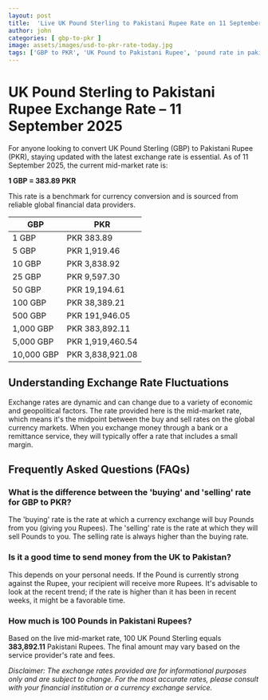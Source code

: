 ```yaml
---
layout: post
title:  'Live UK Pound Sterling to Pakistani Rupee Rate on 11 September 2025'
author: john
categories: [ gbp-to-pkr ]
image: assets/images/usd-to-pkr-rate-today.jpg
tags: ['GBP to PKR', 'UK Pound to Pakistani Rupee', 'pound rate in pakistan', 'great britain pound to pkr', 'uk to pakistan money transfer']
---
```


# UK Pound Sterling to Pakistani Rupee Exchange Rate – 11 September 2025

For anyone looking to convert UK Pound Sterling (GBP) to Pakistani Rupee (PKR), staying updated with the latest exchange rate is essential. As of 11 September 2025, the current mid-market rate is:

**1 GBP = 383.89 PKR**

This rate is a benchmark for currency conversion and is sourced from reliable global financial data providers.

| GBP | PKR |
| --- | --- |
| 1 GBP | PKR 383.89 |
| 5 GBP | PKR 1,919.46 |
| 10 GBP | PKR 3,838.92 |
| 25 GBP | PKR 9,597.30 |
| 50 GBP | PKR 19,194.61 |
| 100 GBP | PKR 38,389.21 |
| 500 GBP | PKR 191,946.05 |
| 1,000 GBP | PKR 383,892.11 |
| 5,000 GBP | PKR 1,919,460.54 |
| 10,000 GBP | PKR 3,838,921.08 |


## Understanding Exchange Rate Fluctuations

Exchange rates are dynamic and can change due to a variety of economic and geopolitical factors. The rate provided here is the mid-market rate, which means it's the midpoint between the buy and sell rates on the global currency markets. When you exchange money through a bank or a remittance service, they will typically offer a rate that includes a small margin.

## Frequently Asked Questions (FAQs)

### What is the difference between the 'buying' and 'selling' rate for GBP to PKR?

The 'buying' rate is the rate at which a currency exchange will buy Pounds from you (giving you Rupees). The 'selling' rate is the rate at which they will sell Pounds to you. The selling rate is always higher than the buying rate.

### Is it a good time to send money from the UK to Pakistan?

This depends on your personal needs. If the Pound is currently strong against the Rupee, your recipient will receive more Rupees. It's advisable to look at the recent trend; if the rate is higher than it has been in recent weeks, it might be a favorable time.

### How much is 100 Pounds in Pakistani Rupees?

Based on the live mid-market rate, 100 UK Pound Sterling equals **383,892.11** Pakistani Rupees. The final amount may vary based on the service provider's rate and fees.



*Disclaimer: The exchange rates provided are for informational purposes only and are subject to change. For the most accurate rates, please consult with your financial institution or a currency exchange service.*
